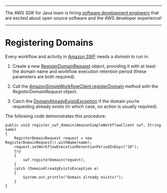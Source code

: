 --------

The AWS SDK for Java team is hiring [software development engineers](https://github.com/aws/aws-sdk-java-v2/issues/3156) that are excited about open source software and the AWS developer experience\!

--------

# Registering Domains<a name="prog-services-swf-register-domain"></a>

Every workflow and activity in [Amazon SWF](http://aws.amazon.com/swf/) needs a *domain* to run in\.

1. Create a new [RegisterDomainRequest](https://docs.aws.amazon.com/sdk-for-java/v1/reference/com/amazonaws/services/simpleworkflow/model/RegisterDomainRequest.html) object, providing it with at least the domain name and workflow execution retention period \(these parameters are both required\)\.

1. Call the [AmazonSimpleWorkflowClient\.registerDomain](http://docs.aws.amazon.com/sdk-for-java/v1/reference/com/amazonaws/services/simpleworkflow/AmazonSimpleWorkflowClient.html#registerDomain-com.amazonaws.services.simpleworkflow.model.RegisterDomainRequest-) method with the *RegisterDomainRequest* object\.

1. Catch the [DomainAlreadyExistsException](https://docs.aws.amazon.com/sdk-for-java/v1/reference/com/amazonaws/services/simpleworkflow/model/DomainAlreadyExistsException.html) if the domain you’re requesting already exists \(in which case, no action is usually required\)\.

The following code demonstrates this procedure:

```
public void register_swf_domain(AmazonSimpleWorkflowClient swf, String name)
{
    RegisterDomainRequest request = new RegisterDomainRequest().withName(name);
    request.setWorkflowExecutionRetentionPeriodInDays("10");
    try
    {
        swf.registerDomain(request);
    }
    catch (DomainAlreadyExistsException e)
    {
        System.out.println("Domain already exists!");
    }
}
```